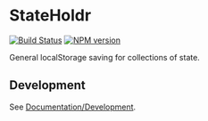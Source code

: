 <!-- {{Top}} -->
# StateHoldr
[![Build Status](https://travis-ci.org/FullScreenShenanigans/StateHoldr.svg?branch=master)](https://travis-ci.org/FullScreenShenanigans/StateHoldr)
[![NPM version](https://badge.fury.io/js/stateholdr.svg)](http://badge.fury.io/js/stateholdr)

General localStorage saving for collections of state.
<!-- {{/Top}} -->

<!-- {{Development}} -->
## Development

See [Documentation/Development](https://github.com/FullScreenShenanigans/Documentation).


<!-- {{/Development}} -->
